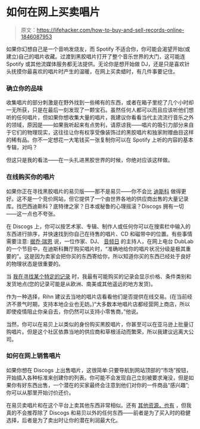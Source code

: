 # 如何在网上买卖唱片

> 原文：<https://lifehacker.com/how-to-buy-and-sell-records-online-1846087953>

如果你幻想自己是一个音响发烧友，而 Spotify 不适合你，你可能会渴望开始(或建立)自己的唱片收藏。过渡到黑胶唱片打开了整个音乐世界的大门，这可能连 Spotify 或其他流媒体服务都无法提供。无论你是想开始做 DJ，还是只是喜欢针头抚摸你最喜欢的唱片时产生的温暖，在网上买卖蜡时，有几件事要记住。



### 确立你的品味

收集唱片的部分刺激是在野外找到一些稀有的东西，或者在箱子里挖了几个小时却一无所获，只是在最后一刻发现了一颗宝石。虽然任何人都可以而且应该听他们想听的任何唱片，但如果你想收集大量的唱片，我建议你看看当代主流流行音乐之外的领域，原因是——如果我听起来有点势利，请原谅我——唱片的吸引力部分来自于它们的物理现实，这往往让你有权享受像装饰过的黑胶唱片和独家附赠曲目这样的稀有品。你不一定想花一大笔钱买一张复制你可以在 Spotify 上听的内容的基本专辑，对吗？

但这只是我的看法——在一头扎进黑胶世界的时候，你绝对应该这样做。

### 在线购买你的唱片

如果你正在寻找黑胶唱片的易贝版——那不是易贝——你不会比 [迪斯科](https://www.discogs.com/) 做得更好。这不是一个竞价网站，但它提供了一个由世界各地的供应商出售的大量记录库。找巴西迪斯科？底特律之家？日本或秘鲁的心理摇滚？Discogs 拥有一切——这一点也不夸张。

在 Discogs 上，你可以按艺术家、专辑、制作人或任何你可以在搜索栏中输入的东西进行排序，并快速找到你自己在待售的唱片、CD 和磁带中的位置。有些事情需要注意: [据乔·瑞恩](https://twitter.com/Joe__Rihn) 说，一位作家、DJ、 [音频日](https://www.dublab.com/shows/audio-days) 的主持人，在网上电台 DubLab 的一个节目中，在迪斯科舞厅购买唱片时，“准确地给你的唱片状况分级是极其重要的”。这是因为卖家会把你买的东西寄给你，所以知道你买的东西已经处于良好的物理状态是很重要的。

当 [我在寻找某个特定的记录](https://www.discogs.com/sell/item/1288609575) 时，我最有可能购买的记录会显示价格、条件类别和发货地点(您的记录可能是从欧洲、南美或其他遥远的地方发货)。

作为一种选择，Rihn 建议去当地的唱片店看看他们是否提供在线交易。(在当前经济不景气时期，支持本地企业也无妨。)“大多数本地唱片店都经营网上商店，所以即使疫情阻止你亲自去，你仍然可以支持小零售商，”他说。

当然，你可以在易贝上以类似的身份购买黑胶唱片，你甚至可以在亚马逊上批量订购唱片。但是这个社区依靠当地的供应商和草根活动而繁荣，所以我建议远离大公司。

### 如何在网上销售唱片

如果你想在 Discogs 上出售唱片，这很简单:只要导航到网站顶部的“市场”按钮，开始插入各种标准来创建你的列表。你可能不会发现自己立刻被要求淹没，但是如果你有好东西出售，一个潜在的买家最终会注意到他们对你的一件商品“感兴趣”;你可以从那里开始讨价还价。

在易贝卖唱片和在这个平台上卖其他东西非常相似。还有 [其他资源，也有](https://www.departures.com/lifestyle/home-design/best-online-shops-buy-vinyl-records) ，但我真的不会推荐除了 Discogs 和易贝以外的任何东西——前者是为了买入时的稳健选择，后者是为了卖出时让你的潜在利润最大化。